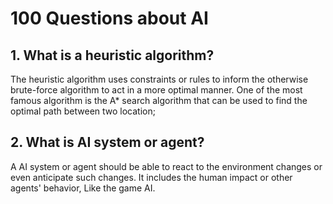 # 100 Questions about AI
## 1. What is a heuristic algorithm?
The heuristic algorithm uses constraints or rules to inform the otherwise brute-force algorithm to act in a more optimal manner. One of the most famous algorithm is the A* search algorithm that can be used to find the optimal path between two location;

## 2. What is AI system or agent?
A AI system or agent should be able to react to the environment changes or even anticipate such changes. It includes the human impact or other agents' behavior, Like the game AI. 
